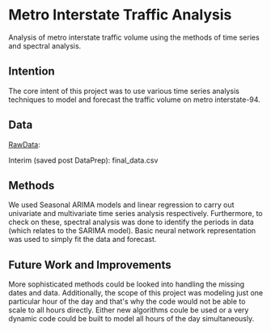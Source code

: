 # Metro Interstate Traffic Analysis
 Analysis of metro interstate traffic volume using the methods of time series and spectral analysis.


## Intention
The core intent of this project was to use various time series analysis techniques to model and forecast the traffic volume on metro interstate-94.


## Data
[RawData](https://archive.ics.uci.edu/ml/datasets/Metro+Interstate+Traffic+Volume):

Interim (saved post DataPrep): final_data.csv


## Methods
We used Seasonal ARIMA models and linear regression to carry out univariate and multivariate time series analysis respectively. Furthermore, to check on these, spectral analysis was done to identify the periods in data (which relates to the SARIMA model). Basic neural network representation was used to simply fit the data and forecast.


## Future Work and Improvements
More sophisticated methods could be looked into handling the missing dates and data. Additionally, the scope of this project was modeling just one particular hour of the day and that's why the code would not be able to scale to all hours directly. Either new algorithms coule be used or a very dynamic code could be built to model all hours of the day simultaneously.

